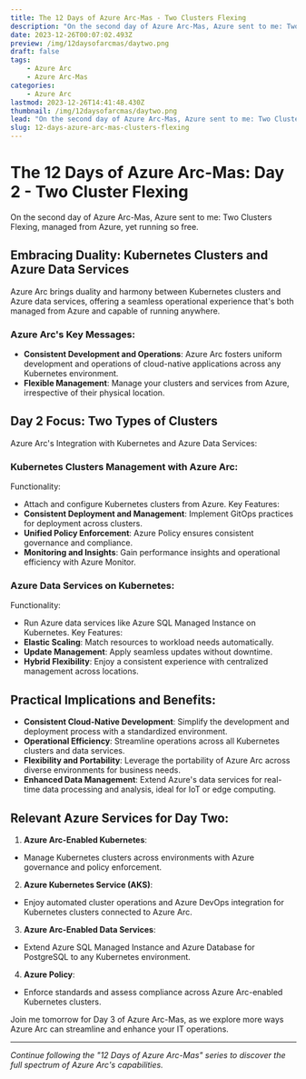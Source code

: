 ```yaml
---
title: The 12 Days of Azure Arc-Mas - Two Clusters Flexing
description: "On the second day of Azure Arc-Mas, Azure sent to me: Two Clusters Flexing, managed from Azure, yet running so free"
date: 2023-12-26T00:07:02.493Z
preview: /img/12daysofarcmas/daytwo.png
draft: false
tags:
    - Azure Arc
    - Azure Arc-Mas
categories:
    - Azure Arc
lastmod: 2023-12-26T14:41:48.430Z
thumbnail: /img/12daysofarcmas/daytwo.png
lead: "On the second day of Azure Arc-Mas, Azure sent to me: Two Clusters Flexing, managed from Azure, yet running so free"
slug: 12-days-azure-arc-mas-clusters-flexing
---
```


# The 12 Days of Azure Arc-Mas: Day 2 - Two Cluster Flexing

On the second day of Azure Arc-Mas, Azure sent to me: Two Clusters Flexing, managed from Azure, yet running so free.

## Embracing Duality: Kubernetes Clusters and Azure Data Services
Azure Arc brings duality and harmony between Kubernetes clusters and Azure data services, offering a seamless operational experience that's both managed from Azure and capable of running anywhere.

### Azure Arc's Key Messages:
- **Consistent Development and Operations**: Azure Arc fosters uniform development and operations of cloud-native applications across any Kubernetes environment.
- **Flexible Management**: Manage your clusters and services from Azure, irrespective of their physical location.

## Day 2 Focus: Two Types of Clusters
Azure Arc's Integration with Kubernetes and Azure Data Services:

### Kubernetes Clusters Management with Azure Arc:
Functionality:
- Attach and configure Kubernetes clusters from Azure.
Key Features:
- **Consistent Deployment and Management**: Implement GitOps practices for deployment across clusters.
- **Unified Policy Enforcement**: Azure Policy ensures consistent governance and compliance.
- **Monitoring and Insights**: Gain performance insights and operational efficiency with Azure Monitor.

### Azure Data Services on Kubernetes:
Functionality:
- Run Azure data services like Azure SQL Managed Instance on Kubernetes.
Key Features:
- **Elastic Scaling**: Match resources to workload needs automatically.
- **Update Management**: Apply seamless updates without downtime.
- **Hybrid Flexibility**: Enjoy a consistent experience with centralized management across locations.

## Practical Implications and Benefits:
- **Consistent Cloud-Native Development**: Simplify the development and deployment process with a standardized environment.
- **Operational Efficiency**: Streamline operations across all Kubernetes clusters and data services.
- **Flexibility and Portability**: Leverage the portability of Azure Arc across diverse environments for business needs.
- **Enhanced Data Management**: Extend Azure's data services for real-time data processing and analysis, ideal for IoT or edge computing.

## Relevant Azure Services for Day Two:

1. **Azure Arc-Enabled Kubernetes**:
- Manage Kubernetes clusters across environments with Azure governance and policy enforcement.

2. **Azure Kubernetes Service (AKS)**:
- Enjoy automated cluster operations and Azure DevOps integration for Kubernetes clusters connected to Azure Arc.

3. **Azure Arc-Enabled Data Services**:
- Extend Azure SQL Managed Instance and Azure Database for PostgreSQL to any Kubernetes environment.

4. **Azure Policy**:
- Enforce standards and assess compliance across Azure Arc-enabled Kubernetes clusters.

Join me tomorrow for Day 3 of Azure Arc-Mas, as we explore more ways Azure Arc can streamline and enhance your IT operations.

---

*Continue following the "12 Days of Azure Arc-Mas" series to discover the full spectrum of Azure Arc's capabilities.*


